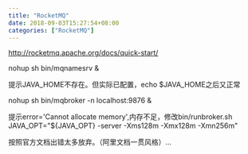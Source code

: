 ```yaml
---
title: "RocketMQ"
date: 2018-09-03T15:27:54+08:00
categories: ["RocketMQ"]
---
```


http://rocketmq.apache.org/docs/quick-start/

nohup sh bin/mqnamesrv &

提示JAVA_HOME不存在。但实际已配置，echo $JAVA_HOME之后又正常

nohup sh bin/mqbroker -n localhost:9876 &

提示error='Cannot allocate memory',内存不足，修改bin/runbroker.sh
JAVA_OPT="${JAVA_OPT} -server -Xms128m -Xmx128m -Xmn256m"

按照官方文档出错太多放弃。（阿里文档一贯风格）...